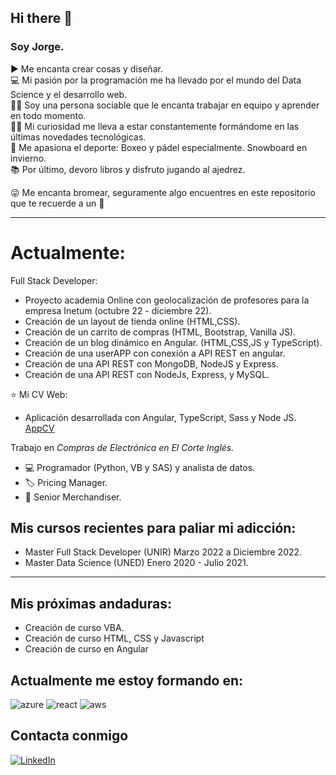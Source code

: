 ## Hi there 👋

### Soy Jorge.  

▶  Me encanta crear cosas y diseñar.  
💻 Mi pasión por la programación me ha llevado por el mundo del Data Science y el desarrollo web.  
🧛‍♂️ Soy una persona sociable que le encanta trabajar en equipo y aprender en todo momento.  
🧙‍♂️ Mi curiosidad me lleva a estar constantemente formándome en las últimas novedades tecnológicas.  
🥊 Me apasiona el deporte: Boxeo y pádel especialmente. Snowboard en invierno.  
📚 Por último, devoro libros y disfruto jugando al ajedrez.  

😜 Me encanta bromear, seguramente algo encuentres en este repositorio que te recuerde a un 🤡  

---

# Actualmente:

Full Stack Developer:
  - Proyecto academia Online con geolocalización de profesores para la empresa Inetum (octubre 22 - diciembre 22).
  - Creación de un layout de tienda online (HTML,CSS).
  - Creación de un carrito de compras (HTML, Bootstrap, Vanilla JS).
  - Creación de un blog dinámico en Angular. (HTML,CSS,JS y TypeScript).
  - Creación de una userAPP con conexión a API REST en angular.
  - Creación de una API REST con MongoDB, NodeJS y Express.
  - Creación de una API REST con NodeJs, Express, y MySQL.
  
  ⭐ Mi CV Web:
  - Aplicación desarrollada con Angular, TypeScript, Sass y Node JS.
    [AppCV](https://jorgedetoro.netlify.app/)
  
Trabajo en *Compras de Electrónica en El Corte Inglés.*

  - 💻 Programador (Python, VB y SAS) y analista de datos.
  - 🏷 Pricing Manager.
  - 🔎 Senior Merchandiser.


## Mis cursos recientes para paliar mi adicción:

 - Master Full Stack Developer (UNIR) Marzo 2022 a Diciembre 2022.  
 - Master Data Science (UNED) Enero 2020 - Julio 2021.  
 
 ___

## Mis próximas andaduras:

  - Creación de curso VBA.
  - Creación de curso HTML, CSS y Javascript
  - Creación de curso en Angular
  
## Actualmente me estoy formando en:
    
   ![azure](https://user-images.githubusercontent.com/72794927/209656112-63154dca-abe6-4ef6-8faa-d51873e619d9.svg)
   ![react](https://user-images.githubusercontent.com/72794927/209655766-9500bded-8320-4748-9a2c-dcbbd7ee8d4f.svg)
   ![aws](https://user-images.githubusercontent.com/72794927/209655945-fd70596e-7d14-40c3-b110-5012ba682632.svg) 
 
## Contacta conmigo

[![LinkedIn](https://user-images.githubusercontent.com/72794927/209658574-f3e07b1a-cd63-4f30-b15d-31aafc00e397.svg)](https://es.linkedin.com/in/jorge-de-toro-695b90bb)


 

